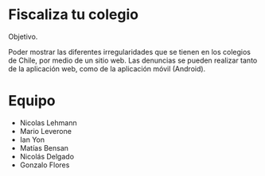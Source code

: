 
Fiscaliza tu colegio
=======
Objetivo.

Poder mostrar las diferentes irregularidades que se tienen en los colegios de Chile, por medio de un sitio web. Las denuncias se pueden realizar tanto de la aplicación web, como de la aplicación móvil (Android).

# Equipo

* Nicolas Lehmann
* Mario Leverone
* Ian Yon
* Matías Bensan
* Nicolás Delgado
* Gonzalo Flores

